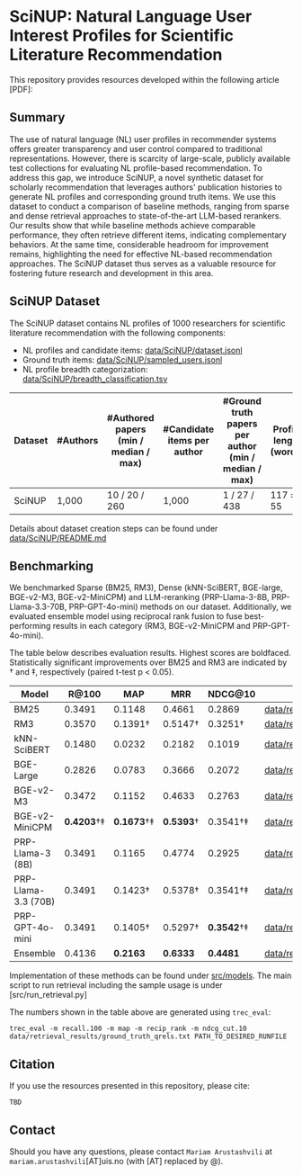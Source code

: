 # SciNUP: Natural Language User Interest Profiles for Scientific Literature Recommendation

This repository provides resources developed within the following article [PDF]:

## Summary

The use of natural language (NL) user profiles in recommender systems offers greater transparency and user control compared to traditional representations. 
However, there is scarcity of large-scale, publicly available test collections for evaluating NL profile-based recommendation. 
To address this gap, we introduce SciNUP, a novel synthetic dataset for scholarly recommendation that leverages authors' publication histories to generate NL profiles and corresponding ground truth items. We use this dataset to conduct a comparison of baseline methods, ranging from sparse and dense retrieval approaches to state-of-the-art LLM-based rerankers.
Our results show that while baseline methods achieve comparable performance, they often retrieve different items, indicating complementary behaviors. At the same time, considerable headroom for improvement remains, highlighting the need for effective NL-based recommendation approaches.
The SciNUP dataset thus serves as a valuable resource for fostering future research and development in this area.

## SciNUP Dataset

The SciNUP dataset contains NL profiles of 1000 researchers for scientific literature recommendation with the following components:

- NL profiles and candidate items: [data/SciNUP/dataset.jsonl]()
- Ground truth items: [data/SciNUP/sampled_users.jsonl]()
- NL profile breadth categorization: [data/SciNUP/breadth_classification.tsv]()

| Dataset | #Authors | #Authored papers (min / median / max) | #Candidate items per author | #Ground truth papers per author (min / median / max) | Profile length (words) | #Narrow / Medium / Broad NL profiles | 
|------------|--------|--------|--------|--------|--------|--------|
| SciNUP | 1,000 | 10 / 20 / 260 | 1,000 | 1 / 27 / 438 | 117 ± 55 | 679 / 256 / 65 |

Details about dataset creation steps can be found under [data/SciNUP/README.md]()

## Benchmarking

We benchmarked Sparse (BM25, RM3), Dense (kNN-SciBERT, BGE-large, BGE-v2-M3, BGE-v2-MiniCPM) and LLM-reranking (PRP-Llama-3-8B, PRP-Llama-3.3-70B, PRP-GPT-4o-mini) methods on our dataset. Additionally, we evaluated ensemble model using reciprocal rank fusion to fuse best-performing results in each category (RM3, BGE-v2-MiniCPM and PRP-GPT-4o-mini). 

The table below describes evaluation results. Highest scores are boldfaced. Statistically significant improvements over BM25 and RM3 are indicated by † and ‡, respectively (paired t-test p < 0.05).

| Model                  | R@100   | MAP        | MRR        | NDCG@10   | Runfile
|------------------------|---------|------------|------------|-----------|-----------|
| BM25                   | 0.3491  | 0.1148     | 0.4661     | 0.2869    | [data/retrieval_results/bm25.trec]() |
| RM3                    | 0.3570  | 0.1391†    | 0.5147†    | 0.3251†   | [data/retrieval_results/rm3.trec]() |
| kNN-SciBERT            | 0.1480  | 0.0232     | 0.2182     | 0.1019    | [data/retrieval_results/knn_scibert.trec]()  |
| BGE-Large              | 0.2826  | 0.0783     | 0.3666     | 0.2072    | [data/retrieval_results/bge_large.trec]()  |
| BGE-v2-M3              | 0.3472  | 0.1152     | 0.4633     | 0.2763    | [data/retrieval_results/bge_v2_m3.trec]()  |
| BGE-v2-MiniCPM         | **0.4203**†‡ | **0.1673**†‡ | **0.5393**† | 0.3541†‡ | [data/retrieval_results/bge_v2_minicpm.trec]()  |
| PRP-Llama-3 (8B)       | 0.3491  | 0.1165     | 0.4774     | 0.2925    | [data/retrieval_results/prp_llama_8b.trec]()  |
| PRP-Llama-3.3 (70B)    | 0.3491  | 0.1423†    | 0.5378†    | 0.3541†‡ | [data/retrieval_results/prp_llama_70b.trec]()  |
| PRP-GPT-4o-mini        | 0.3491  | 0.1405†    | 0.5297†    | **0.3542**†‡ | [data/retrieval_results/prp_gpt.trec]()  |
| Ensemble               | 0.4136  | **0.2163** | **0.6333** | **0.4481** | [data/retrieval_results/rrf_fused.trec]()  |

Implementation of these methods can be found under [src/models](). The main script to run retrieval including the sample usage is under [src/run_retrieval.py]

The numbers shown in the table above are generated using `trec_eval`:

```
trec_eval -m recall.100 -m map -m recip_rank -m ndcg_cut.10 data/retrieval_results/ground_truth_qrels.txt PATH_TO_DESIRED_RUNFILE
```

## Citation

If you use the resources presented in this repository, please cite:

```
TBD
```

## Contact

Should you have any questions, please contact `Mariam Arustashvili` at `mariam.arustashvili`[AT]uis.no (with [AT] replaced by @).
